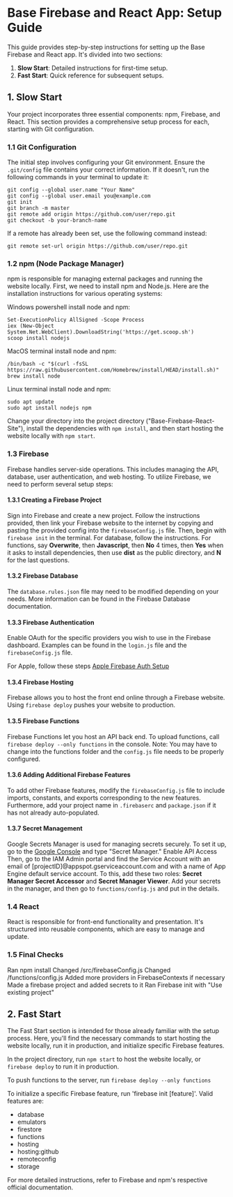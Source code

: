 # Base Firebase and React App: Setup Guide

This guide provides step-by-step instructions for setting up the Base Firebase and React app. It's divided into two sections:

1. **Slow Start**: Detailed instructions for first-time setup.
2. **Fast Start**: Quick reference for subsequent setups.

## 1. Slow Start

Your project incorporates three essential components: npm, Firebase, and React. This section provides a comprehensive setup process for each, starting with Git configuration.

### 1.1 Git Configuration

The initial step involves configuring your Git environment. Ensure the `.git/config` file contains your correct information. If it doesn't, run the following commands in your terminal to update it:

```
git config --global user.name "Your Name"
git config --global user.email you@example.com
git init
git branch -m master
git remote add origin https://github.com/user/repo.git
git checkout -b your-branch-name
```

If a remote has already been set, use the following command instead:
```
git remote set-url origin https://github.com/user/repo.git
```

### 1.2 npm (Node Package Manager)

npm is responsible for managing external packages and running the website locally. First, we need to install npm and Node.js. Here are the installation instructions for various operating systems:

Windows powershell install node and npm:
```
Set-ExecutionPolicy AllSigned -Scope Process
iex (New-Object System.Net.WebClient).DownloadString('https://get.scoop.sh')
scoop install nodejs
```

MacOS terminal install node and npm:
```
/bin/bash -c "$(curl -fsSL https://raw.githubusercontent.com/Homebrew/install/HEAD/install.sh)"
brew install node
```

Linux terminal install node and npm:
```
sudo apt update
sudo apt install nodejs npm
```

Change your directory into the project directory ("Base-Firebase-React-Site"), install the dependencies with `npm install`, and then start hosting the website locally with `npm start`.

### 1.3 Firebase

Firebase handles server-side operations. This includes managing the API, database, user authentication, and web hosting. To utilize Firebase, we need to perform several setup steps:

#### 1.3.1 Creating a Firebase Project

Sign into Firebase and create a new project. Follow the instructions provided, then link your Firebase website to the internet by copying and pasting the provided config into the `firebaseConfig.js` file.
Then, begin with `firebase init` in the terminal. For database, follow the instructions. For functions, say **Overwrite**, then **Javascript**, then **No** 4 times, then **Yes** when it asks to install dependencies, then use **dist** as the public directory, and **N** for the last questions.

#### 1.3.2 Firebase Database

The `database.rules.json` file may need to be modified depending on your needs. More information can be found in the Firebase Database documentation.

#### 1.3.3 Firebase Authentication

Enable OAuth for the specific providers you wish to use in the Firebase dashboard. Examples can be found in the `login.js` file and the `firebaseConfig.js` file.

For Apple, follow these steps [Apple Firebase Auth Setup](https://firebase.google.com/docs/auth/web/apple)

#### 1.3.4 Firebase Hosting

Firebase allows you to host the front end online through a Firebase website. Using `firebase deploy` pushes your website to production.

#### 1.3.5 Firebase Functions

Firebase Functions let you host an API back end. To upload functions, call `firebase deploy --only functions` in the console. Note: You may have to change into the functions folder and the `config.js` file needs to be properly configured.

#### 1.3.6 Adding Additional Firebase Features

To add other Firebase features, modify the `firebaseConfig.js` file to include imports, constants, and exports corresponding to the new features.
Furthermore, add your project name in `.firebaserc` and `package.json` if it has not already auto-populated.

#### 1.3.7 Secret Management

Google Secrets Manager is used for managing secrets securely. To set it up, go to the [Google Console](https://console.cloud.google.com/) and type "Secret Manager." Enable API Access
Then, go to the IAM Admin portal and find the Service Account with an email of [projectID]@appspot.gserviceaccount.com and with a name of App Engine default service account.
To this, add these two roles: **Secret Manager Secret Accessor** and **Secret Manager Viewer**.
Add your secrets in the manager, and then go to `functions/config.js` and put in the details.

### 1.4 React

React is responsible for front-end functionality and presentation. It's structured into reusable components, which are easy to manage and update.

### 1.5 Final Checks
Ran npm install
Changed /src/firebaseConfig.js
Changed /functions/config.js
Added more providers in FirebaseContexts if necessary
Made a firebase project and added secrets to it
Ran Firebase init with "Use existing project"


## 2. Fast Start

The Fast Start section is intended for those already familiar with the setup process. Here, you'll find the necessary commands to start hosting the website locally, run it in production, and initialize specific Firebase features.

In the project directory, run `npm start` to host the website locally, or `firebase deploy` to run it in production. 

To push functions to the server, run `firebase deploy --only functions`

To initialize a specific Firebase feature, run 'firebase init [feature]'. Valid features are:

  - database
  - emulators
  - firestore
  - functions
  - hosting
  - hosting:github
  - remoteconfig
  - storage

For more detailed instructions, refer to Firebase and npm's respective official documentation.